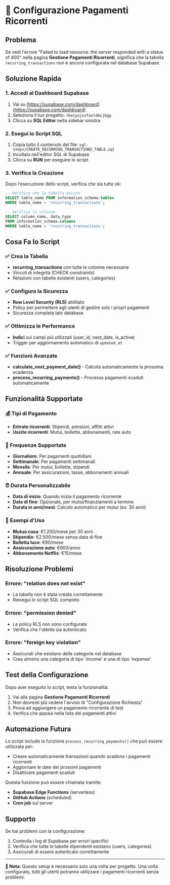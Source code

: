 # 🔄 Configurazione Pagamenti Ricorrenti

## Problema
Se vedi l'errore "Failed to load resource: the server responded with a status of 400" nella pagina **Gestione Pagamenti Ricorrenti**, significa che la tabella `recurring_transactions` non è ancora configurata nel database Supabase.

## Soluzione Rapida

### 1. Accedi al Dashboard Supabase
1. Vai su [https://supabase.com/dashboard](https://supabase.com/dashboard)
2. Seleziona il tuo progetto: `rbecyujvzfaxldmijbgp`
3. Clicca su **SQL Editor** nella sidebar sinistra

### 2. Esegui lo Script SQL
1. Copia tutto il contenuto del file: `sql-steps/CREATE_RECURRING_TRANSACTIONS_TABLE.sql`
2. Incollalo nell'editor SQL di Supabase
3. Clicca su **RUN** per eseguire lo script

### 3. Verifica la Creazione
Dopo l'esecuzione dello script, verifica che sia tutto ok:

```sql
-- Verifica che la tabella esista
SELECT table_name FROM information_schema.tables 
WHERE table_name = 'recurring_transactions';

-- Verifica le colonne
SELECT column_name, data_type 
FROM information_schema.columns 
WHERE table_name = 'recurring_transactions';
```

## Cosa Fa lo Script

### ✅ Crea la Tabella
- **recurring_transactions** con tutte le colonne necessarie
- Vincoli di integrità (CHECK constraints)
- Relazioni con tabelle esistenti (users, categories)

### ✅ Configura la Sicurezza
- **Row Level Security (RLS)** abilitato
- Policy per permettere agli utenti di gestire solo i propri pagamenti
- Sicurezza completa lato database

### ✅ Ottimizza le Performance
- **Indici** sui campi più utilizzati (user_id, next_date, is_active)
- Trigger per aggiornamento automatico di `updated_at`

### ✅ Funzioni Avanzate
- **calculate_next_payment_date()** - Calcola automaticamente la prossima scadenza
- **process_recurring_payments()** - Processa pagamenti scaduti automaticamente

## Funzionalità Supportate

### 💰 Tipi di Pagamento
- **Entrate ricorrenti**: Stipendi, pensioni, affitti attivi
- **Uscite ricorrenti**: Mutui, bollette, abbonamenti, rate auto

### 📅 Frequenze Supportate
- **Giornaliero**: Per pagamenti quotidiani
- **Settimanale**: Per pagamenti settimanali
- **Mensile**: Per mutui, bollette, stipendi
- **Annuale**: Per assicurazioni, tasse, abbonamenti annuali

### ⏰ Durata Personalizzabile
- **Data di inizio**: Quando inizia il pagamento ricorrente
- **Data di fine**: Opzionale, per mutui/finanziamenti a termine
- **Durata in anni/mesi**: Calcolo automatico per mutui (es: 30 anni)

### 🎯 Esempi d'Uso
- **Mutuo casa**: €1.200/mese per 30 anni
- **Stipendio**: €2.500/mese senza data di fine
- **Bolletta luce**: €80/mese
- **Assicurazione auto**: €600/anno
- **Abbonamento Netflix**: €15/mese

## Risoluzione Problemi

### Errore: "relation does not exist"
- La tabella non è stata creata correttamente
- Riesegui lo script SQL completo

### Errore: "permission denied"
- Le policy RLS non sono configurate
- Verifica che l'utente sia autenticato

### Errore: "foreign key violation"
- Assicurati che esistano delle categorie nel database
- Crea almeno una categoria di tipo 'income' e una di tipo 'expense'

## Test della Configurazione

Dopo aver eseguito lo script, testa la funzionalità:

1. Vai alla pagina **Gestione Pagamenti Ricorrenti**
2. Non dovresti più vedere l'avviso di "Configurazione Richiesta"
3. Prova ad aggiungere un pagamento ricorrente di test
4. Verifica che appaia nella lista dei pagamenti attivi

## Automazione Futura

Lo script include la funzione `process_recurring_payments()` che può essere utilizzata per:
- Creare automaticamente transazioni quando scadono i pagamenti ricorrenti
- Aggiornare le date dei prossimi pagamenti
- Disattivare pagamenti scaduti

Questa funzione può essere chiamata tramite:
- **Supabase Edge Functions** (serverless)
- **GitHub Actions** (scheduled)
- **Cron job** sul server

## Supporto

Se hai problemi con la configurazione:
1. Controlla i log di Supabase per errori specifici
2. Verifica che tutte le tabelle dipendenti esistano (users, categories)
3. Assicurati di essere autenticato correttamente

---
**📝 Nota**: Questo setup è necessario solo una volta per progetto. Una volta configurato, tutti gli utenti potranno utilizzare i pagamenti ricorrenti senza problemi. 